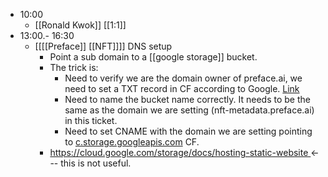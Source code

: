 - 10:00
    - [[Ronald Kwok]] [[1:1]]
- 13:00.- 16:30
    - [[[[Preface]] [[NFT]]]] DNS setup
        - Point a sub domain to a [[google storage]] bucket.
        - The trick is:
            - Need to verify we are the domain owner of preface.ai, we need to set a TXT record in CF according to Google. [Link](https://support.google.com/webmasters/answer/9008080?hl=en)
            - Need to name the bucket name correctly. It needs to be the same as the domain we are setting (nft-metadata.preface.ai) in this ticket.
            - Need to set CNAME with the domain we are setting pointing to [c.storage.googleapis.com](http://c.storage.googleapis.com/) CF.
        - https://cloud.google.com/storage/docs/hosting-static-website <--- this is not useful.

